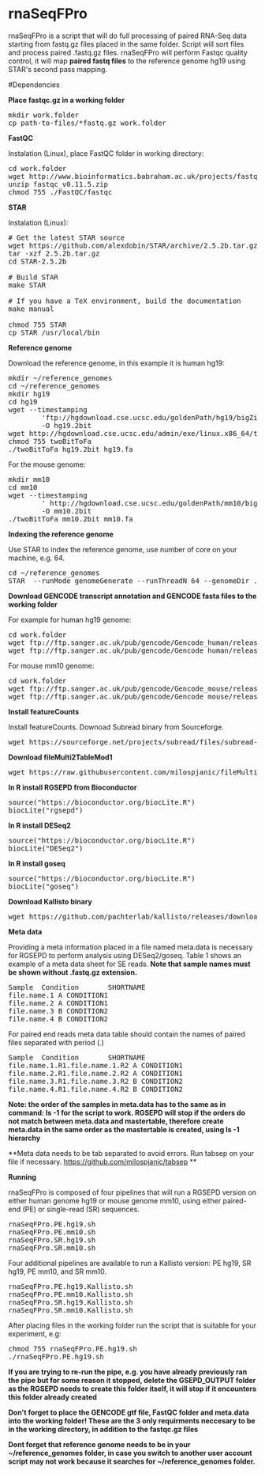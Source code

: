 # rnaSeqFPro

rnaSeqFPro is a script that will do full processing of paired RNA-Seq data starting from fastq.gz files placed in the same folder. Script will sort files and process paired .fastq.gz files. rnaSeqFPro will perform Fastqc quality control, it will map **paired fastq files** to the reference genome hg19 using STAR's second pass mapping.

#Dependencies

**Place fastqc.gz in a working folder**

<pre>
mkdir work.folder
cp path-to-files/*fastq.gz work.folder
</pre>

**FastQC**

Instalation (Linux), place FastQC folder in working directory:

<pre>
cd work.folder
wget http://www.bioinformatics.babraham.ac.uk/projects/fastqc/fastqc_v0.11.5.zip
unzip fastqc_v0.11.5.zip
chmod 755 ./FastQC/fastqc
</pre>

**STAR**

Instalation (Linux):

<pre>
# Get the latest STAR source
wget https://github.com/alexdobin/STAR/archive/2.5.2b.tar.gz
tar -xzf 2.5.2b.tar.gz
cd STAR-2.5.2b

# Build STAR
make STAR

# If you have a TeX environment, build the documentation
make manual

chmod 755 STAR
cp STAR /usr/local/bin
</pre>

**Reference genome**

Download the reference genome, in this example it is human hg19:

<pre>
mkdir ~/reference_genomes
cd ~/reference_genomes
mkdir hg19
cd hg19
wget --timestamping 
        'ftp://hgdownload.cse.ucsc.edu/goldenPath/hg19/bigZips/hg19.2bit ' 
        -O hg19.2bit 
wget http://hgdownload.cse.ucsc.edu/admin/exe/linux.x86_64/twoBitToFa
chmod 755 twoBitToFa
./twoBitToFa hg19.2bit hg19.fa
</pre>

For the mouse genome:

<pre>
mkdir mm10
cd mm10
wget --timestamping 
        ' http://hgdownload.cse.ucsc.edu/goldenPath/mm10/bigZips/mm10.2bit' 
        -O mm10.2bit 	
./twoBitToFa mm10.2bit mm10.fa
</pre>

**Indexing the reference genome**

Use STAR to index the reference genome, use number of core on your machine, e.g. 64.
<pre>
cd ~/reference_genomes
STAR  --runMode genomeGenerate --runThreadN 64 --genomeDir ./ --genomeFastaFiles hg19.fa
</pre>

**Download GENCODE transcript annotation and GENCODE fasta files to the working folder**

For example for human hg19 genome:
<pre>
cd work.folder
wget ftp://ftp.sanger.ac.uk/pub/gencode/Gencode_human/release_25/GRCh37_mapping/gencode.v25lift37.annotation.gtf.gz
wget ftp://ftp.sanger.ac.uk/pub/gencode/Gencode_human/release_25/GRCh37_mapping/gencode.v25lift37.transcripts.fa.gz
</pre>

For mouse mm10 genome:
<pre>
cd work.folder
wget ftp://ftp.sanger.ac.uk/pub/gencode/Gencode_mouse/release_M11/gencode.vM11.annotation.gtf.gz
wget ftp://ftp.sanger.ac.uk/pub/gencode/Gencode_mouse/release_M11/gencode.vM11.transcripts.fa.gz
</pre>

**Install featureCounts**

Install featureCounts. Downoad Subread binary from Sourceforge.
<pre>
wget https://sourceforge.net/projects/subread/files/subread-1.5.1/subread-1.5.1-Linux-x86_64.tar.gz/download
</pre>

**Download fileMulti2TableMod1**

<pre>
wget https://raw.githubusercontent.com/milospjanic/fileMulti2TableMod1/master/fileMulti2TableMod1.awk
</pre>	

**In R install RGSEPD from Bioconductor**

<pre>
source("https://bioconductor.org/biocLite.R")
biocLite("rgsepd")
</pre>

**In R install DESeq2**

<pre>
source("https://bioconductor.org/biocLite.R")
biocLite("DESeq2")
</pre>

**In R install goseq**

<pre>
source("https://bioconductor.org/biocLite.R")
biocLite("goseq")
</pre>

**Download Kallisto binary**

<pre>
wget https://github.com/pachterlab/kallisto/releases/download/v0.43.0/kallisto_linux-v0.43.0.tar.gz
</pre>

**Meta data**

Providing a meta information placed in a file named meta.data is necessary for RGSEPD to perform analysis using DESeq2/goseq. Table 1 shows an example of a meta data sheet for SE reads. **Note that sample names must be shown without .fastq.gz extension.**

<pre>
Sample  Condition       SHORTNAME
file.name.1 A CONDITION1
file.name.2 A CONDITION1
file.name.3 B CONDITION2
file.name.4 B CONDITION2
</pre>

For paired end reads meta data table should contain the names of paired files separated with period (.)

<pre>
Sample  Condition       SHORTNAME
file.name.1.R1.file.name.1.R2 A CONDITION1
file.name.2.R1.file.name.2.R2 A CONDITION1
file.name.3.R1.file.name.3.R2 B CONDITION2
file.name.4.R1.file.name.4.R2 B CONDITION2
</pre>

**Note: the order of the samples in meta.data has to the same as in command: ls -1 for the script to work. RGSEPD will stop if the orders do not match between meta.data and mastertable, therefore create meta.data in the same order as the mastertable is created, using ls -1 hierarchy**

**Meta data needs to be tab separated to avoid errors. Run tabsep on your file if necessary.
https://github.com/milospjanic/tabsep **

**Running**

rnaSeqFPro is composed of four pipelines that will run a RGSEPD version on either human genome hg19 or mouse genome mm10, using either paired-end (PE) or single-read (SR) sequences. 

<pre>
rnaSeqFPro.PE.hg19.sh
rnaSeqFPro.PE.mm10.sh
rnaSeqFPro.SR.hg19.sh
rnaSeqFPro.SR.mm10.sh
</pre>

Four additional pipelines are available to run a Kallisto version: PE hg19, SR hg19, PE mm10, and SR mm10. 

<pre>
rnaSeqFPro.PE.hg19.Kallisto.sh
rnaSeqFPro.PE.mm10.Kallisto.sh
rnaSeqFPro.SR.hg19.Kallisto.sh
rnaSeqFPro.SR.mm10.Kallisto.sh
</pre>

After placing files in the working folder run the script that is suitable for your experiment, e.g: 

<pre>
chmod 755 rnaSeqFPro.PE.hg19.sh
./rnaSeqFPro.PE.hg19.sh
</pre>

**If you are trying to re-run the pipe, e.g. you have already previously ran the pipe but for some reason it stopped, delete the GSEPD_OUTPUT folder as the RGSEPD needs to create this folder itself, it will stop if it encounters this folder already created** 

**Don't forget to place the GENCODE gtf file, FastQC folder and meta.data into the working folder! These are the 3 only requirments neccesary to be in the working directory, in addition to the fastqc.gz files**

**Dont forget that reference genome needs to be in your ~/reference_genomes folder, in case you switch to another user account script may not work because it searches for ~/reference_genomes folder.**

